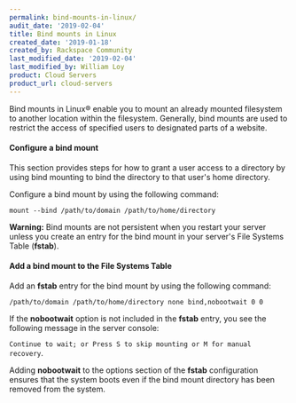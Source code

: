 ```yaml
---
permalink: bind-mounts-in-linux/
audit_date: '2019-02-04'
title: Bind mounts in Linux
created_date: '2019-01-18'
created_by: Rackspace Community
last_modified_date: '2019-02-04'
last_modified_by: William Loy
product: Cloud Servers
product_url: cloud-servers
---
```


Bind mounts in Linux&reg; enable you to mount an already mounted filesystem to another location within the filesystem. Generally, bind mounts are used to restrict the access of specified users to designated parts of a website. 

#### Configure a bind mount

This section provides steps for how to grant a user access to a directory by using bind mounting to bind the directory to that user's home directory. 

Configure a bind mount by using the following command:

  `mount --bind /path/to/domain /path/to/home/directory`

**Warning:** Bind mounts are not persistent when you restart your server unless you create an entry for the bind mount in your server's File Systems Table (**fstab**).

#### Add a bind mount to the File Systems Table

Add an **fstab** entry for the bind mount by using the following command:

  `/path/to/domain /path/to/home/directory none bind,nobootwait 0 0`

If the **nobootwait** option is not included in the **fstab** entry, you see the following message in the server console:

  `Continue to wait; or Press S to skip mounting or M for manual recovery`. 
    
Adding **nobootwait** to the options section of the **fstab** configuration ensures that the system boots even if the bind mount directory has been removed from the system. 





